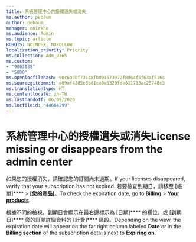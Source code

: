 ```yaml
---
title: 系統管理中心的授權遺失或消失
ms.author: pebaum
author: pebaum
manager: mnirkhe
ms.audience: Admin
ms.topic: article
ROBOTS: NOINDEX, NOFOLLOW
localization_priority: Priority
ms.collection: Adm_O365
ms.custom:
- "9003038"
- "5800"
ms.openlocfilehash: 90c6a9bf73148fbd91573972f8d64f5f63af5164
ms.sourcegitcommit: e09af4285c6b81ca0a5320fdb811713ac25748c3
ms.translationtype: HT
ms.contentlocale: zh-TW
ms.lasthandoff: 06/09/2020
ms.locfileid: "44664299"
---
```

# <a name="license-missing-or-disappears-from-the-admin-center"></a><span data-ttu-id="4176b-102">系統管理中心的授權遺失或消失</span><span class="sxs-lookup"><span data-stu-id="4176b-102">License missing or disappears from the admin center</span></span>


<span data-ttu-id="4176b-103">如果您的授權消失，請確認您的訂閱尚未過期。</span><span class="sxs-lookup"><span data-stu-id="4176b-103">If your licenses disappeared, verify that your subscription has not expired.</span></span> <span data-ttu-id="4176b-104">若要檢查到期日，請移至 [帳單]\*\*\*\*  >  **[您的產品][](https://go.microsoft.com/fwlink/p/?linkid=842054)**。</span><span class="sxs-lookup"><span data-stu-id="4176b-104">To check the expiration date, go to  **Billing**  >  **[Your products](https://go.microsoft.com/fwlink/p/?linkid=842054)**.</span></span>  

<span data-ttu-id="4176b-105">根據不同的檢視，到期日會顯示在最右邊標示為 [日期]\*\*\*\* 的欄位，或 [到期日]\*\*\*\* 旁的訂閱詳細資料的 [計費]\*\*\*\* 區段。</span><span class="sxs-lookup"><span data-stu-id="4176b-105">Depending on the view, the expiration date will appear on the far right column labeled  **Date**  or in the  **Billing section**  of the subscription details next to  **Expiring on**.</span></span>